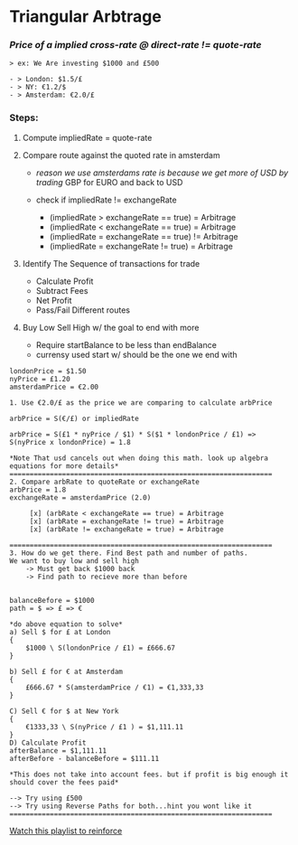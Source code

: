 # Triangular Arbtrage

### _Price of a implied cross-rate @ direct-rate != quote-rate_

```
> ex: We Are investing $1000 and £500

- > London: $1.5/£
- > NY: €1.2/$
- > Amsterdam: €2.0/£

```

### Steps:
1. Compute impliedRate = quote-rate
2. Compare route against the quoted rate in amsterdam

   - _reason we use amsterdams rate is because we get more of USD by trading_ GBP for EURO and back to USD

   - check if impliedRate != exchangeRate

     - (impliedRate > exchangeRate == true) = Arbitrage
     - (impliedRate < exchangeRate == true) = Arbitrage
     - (impliedRate = exchangeRate == true) != Arbitrage
     - (impliedRate = exchangeRate != true) = Arbitrage
3. Identify The Sequence of transactions for trade
    - Calculate Profit
    - Subtract Fees
    - Net Profit
    - Pass/Fail Different routes
4. Buy Low Sell High w/ the goal to end with more
    - Require startBalance to be less than endBalance
    - currensy used start w/ should be the one we end with
```
londonPrice = $1.50
nyPrice = £1.20
amsterdamPrice = €2.00

1. Use €2.0/£ as the price we are comparing to calculate arbPrice

arbPrice = S(€/£) or impliedRate

arbPrice = S(£1 * nyPrice / $1) * S($1 * londonPrice / £1) => S(nyPrice x londonPrice) = 1.8

*Note That usd cancels out when doing this math. look up algebra equations for more details*
=================================================================
2. Compare arbRate to quoteRate or exchangeRate 
arbPrice = 1.8
exchangeRate = amsterdamPrice (2.0) 

     [x] (arbRate < exchangeRate == true) = Arbitrage
     [x] (arbRate = exchangeRate != true) = Arbitrage
     [x] (arbRate != exchangeRate = true) = Arbitrage

=================================================================
3. How do we get there. Find Best path and number of paths.
We want to buy low and sell high
    -> Must get back $1000 back
    -> Find path to recieve more than before


balanceBefore = $1000
path = $ => £ => €

*do above equation to solve*
a) Sell $ for £ at London
{
    $1000 \ S(londonPrice / £1) = £666.67
}

b) Sell £ for € at Amsterdam
{
    £666.67 * S(amsterdamPrice / €1) = €1,333,33
}

C) Sell € for $ at New York
{
    €1333,33 \ S(nyPrice / £1 ) = $1,111.11
}
D) Calculate Profit
afterBalance = $1,111.11
afterBefore - balanceBefore = $111.11

*This does not take into account fees. but if profit is big enough it should cover the fees paid*

--> Try using £500 
--> Try using Reverse Paths for both...hint you wont like it
=================================================================

```

[Watch this playlist to reinforce](https://youtube.com/playlist?list=PLeMy3dkt4g9l-NI6L91U3K4XpelLgFmAv)